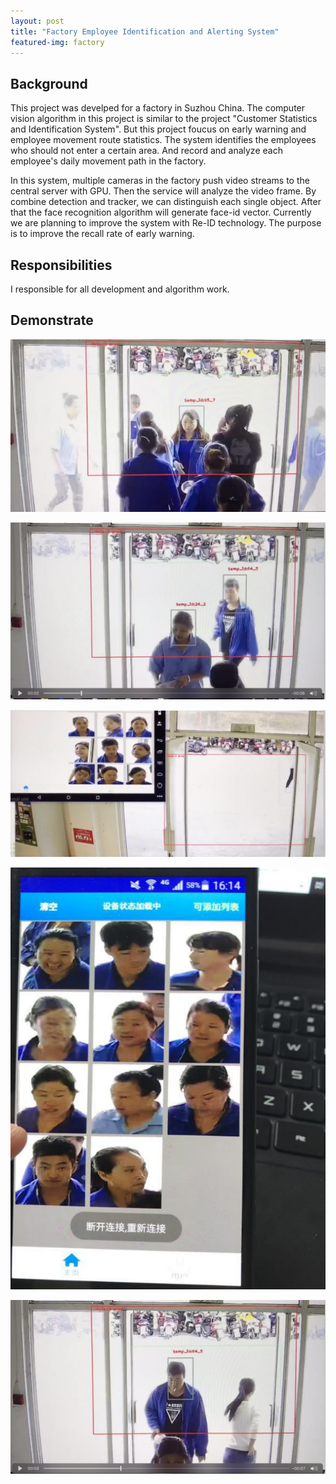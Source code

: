 ```yaml
---
layout: post
title: "Factory Employee Identification and Alerting System"
featured-img: factory
---
```



## Background 

This project was develped for a factory in Suzhou China. The computer vision algorithm in this project is similar to the project "Customer Statistics and Identification System". But this project foucus on early warning and employee movement route statistics. The system identifies the employees who should not enter a certain area. And record and analyze each employee's daily movement path in the factory.

In this system, multiple cameras in the factory push video streams to the central server with GPU. Then the service will analyze the video frame. By combine detection and tracker, we can distinguish each single object. After that the face recognition algorithm will generate face-id vector. Currently we are planning to improve the system with Re-ID technology. The purpose is to improve the recall rate of early warning.

## Responsibilities

I responsible for all development and algorithm work.


## Demonstrate

![](/images/factory/p1.png)

![](/images/factory/p2.png)

![](/images/factory/p3.png)

![](/images/factory/p4.png)

![](/images/factory/p5.png)




